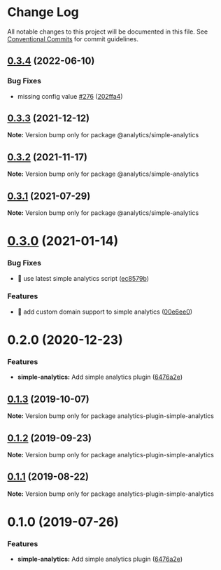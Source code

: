 # Change Log

All notable changes to this project will be documented in this file.
See [Conventional Commits](https://conventionalcommits.org) for commit guidelines.

## [0.3.4](https://github.com/DavidWells/analytics/compare/@analytics/simple-analytics@0.3.3...@analytics/simple-analytics@0.3.4) (2022-06-10)


### Bug Fixes

* missing config value [#276](https://github.com/DavidWells/analytics/issues/276) ([202ffa4](https://github.com/DavidWells/analytics/commit/202ffa47654f46706209d59492bd3e94d720dcf5))





## [0.3.3](https://github.com/DavidWells/analytics/compare/@analytics/simple-analytics@0.3.2...@analytics/simple-analytics@0.3.3) (2021-12-12)

**Note:** Version bump only for package @analytics/simple-analytics





## [0.3.2](https://github.com/DavidWells/analytics/compare/@analytics/simple-analytics@0.3.1...@analytics/simple-analytics@0.3.2) (2021-11-17)

**Note:** Version bump only for package @analytics/simple-analytics





## [0.3.1](https://github.com/DavidWells/analytics/compare/@analytics/simple-analytics@0.3.0...@analytics/simple-analytics@0.3.1) (2021-07-29)

**Note:** Version bump only for package @analytics/simple-analytics





# [0.3.0](https://github.com/DavidWells/analytics/compare/@analytics/simple-analytics@0.2.0...@analytics/simple-analytics@0.3.0) (2021-01-14)


### Bug Fixes

* 🐛 use latest simple analytics script ([ec8579b](https://github.com/DavidWells/analytics/commit/ec8579b2a48767a99fa43e58ea633010cc69e065))


### Features

* 🎸 add custom domain support to simple analytics ([00e6ee0](https://github.com/DavidWells/analytics/commit/00e6ee05b45adc33e4cc916368765cb29b158184))





# 0.2.0 (2020-12-23)


### Features

* **simple-analytics:** Add simple analytics plugin ([6476a2e](https://github.com/DavidWells/analytics/commit/6476a2e))





## [0.1.3](https://github.com/DavidWells/analytics/compare/analytics-plugin-simple-analytics@0.1.2...analytics-plugin-simple-analytics@0.1.3) (2019-10-07)

**Note:** Version bump only for package analytics-plugin-simple-analytics





## [0.1.2](https://github.com/DavidWells/analytics/compare/analytics-plugin-simple-analytics@0.1.1...analytics-plugin-simple-analytics@0.1.2) (2019-09-23)

**Note:** Version bump only for package analytics-plugin-simple-analytics





## [0.1.1](https://github.com/DavidWells/analytics/compare/analytics-plugin-simple-analytics@0.1.0...analytics-plugin-simple-analytics@0.1.1) (2019-08-22)

**Note:** Version bump only for package analytics-plugin-simple-analytics





# 0.1.0 (2019-07-26)


### Features

* **simple-analytics:** Add simple analytics plugin ([6476a2e](https://github.com/DavidWells/analytics/commit/6476a2e))
